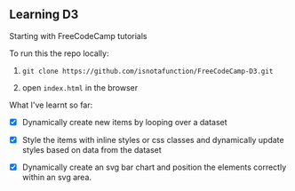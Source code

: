 ## Learning D3 

Starting with FreeCodeCamp tutorials 

To run this the repo locally:
1. `git clone https://github.com/isnotafunction/FreeCodeCamp-D3.git`

2. open `index.html` in the browser

What I've learnt so far:
- [x] Dynamically create new items by looping over a dataset
- [x] Style the items with inline styles or css classes and dynamically update styles based on data from the dataset
- [x] Dynamically create an svg bar chart and position the elements correctly within an svg area.



